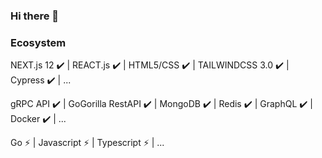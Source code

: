 ### Hi there 👋

### Ecosystem ### 

NEXT.js 12 ✔️ | REACT.js ✔️ | HTML5/CSS ✔️ | TAILWINDCSS 3.0 ✔️ | Cypress ✔️ | ...

gRPC API ✔️ | GoGorilla RestAPI ✔️ | MongoDB ✔️ | Redis ✔️ | GraphQL ✔️ | Docker ✔️ | ...

Go ⚡ | Javascript ⚡ | Typescript ⚡ | ...
<!--
**btodb/btodb** is a ✨ _special_ ✨ repository because its `README.md` (this file) appears on your GitHub profile.

Here are some ideas to get you started:

- 🔭 I’m currently working on ...
- 🌱 I’m currently learning ...
- 👯 I’m looking to collaborate on ...
- 🤔 I’m looking for help with ...
- 💬 Ask me about ...
- 📫 How to reach me: ...
- 😄 Pronouns: ...
- ⚡ Fun fact: ...
-->
